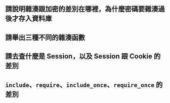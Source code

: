 ## 請說明雜湊跟加密的差別在哪裡，為什麼密碼要雜湊過後才存入資料庫


## 請舉出三種不同的雜湊函數


## 請去查什麼是 Session，以及 Session 跟 Cookie 的差別


##  `include`、`require`、`include_once`、`require_once` 的差別